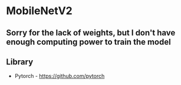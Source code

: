 # MobileNetV2

## Sorry for the lack of weights, but I don't have enough computing power to train the model

## Library

* Pytorch - https://github.com/pytorch


